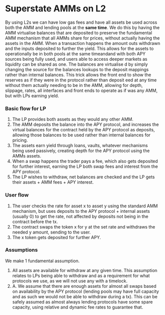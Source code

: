 # Superstate AMMs on L2
By using L2s we can have low gas fees and have all assets be used across both the AMM and lending pools at the **same time**. We do this by having the AMM virtualise balances that are deposited to preserve the fundamental AMM mechanism that all AMMs share for prices, without actually having the assets in the AMM. When a transaction happens the amount outs withdrawn and the inputs deposited to further the yield. This allows for the assets to operationally be in both pools at the same timeandand with both APY sources being fully used, and users able to access deeper markets as liquidity can be shared as one.
The balances are virtualise d by simply changing the source for the balances lookups to the deposit mappings rather than internal balances. This trick allows the front end to show the reserves as if they were in the protocol rather than deposit eed at any time without them actually needing to be in the AMM, allowing for depth, slippage, rates, all interfaces and front ends to operate as if was any AMM, but with LPs earning yield.

### Basic flow for LP
1. The LP provides both assets as they would any other AMM.
2. The AMM deposits the balance into the APY protocol, and increases the virtual balances for the contract held by the APY protocol as deposits, allowing those balances to be used rather than internal balances for pricing.
3. The assets earn yield through loans, vaults, whatever mechanisms being used passively, creating depth for the APY protocol using the AMMs assets.
4. When a swap happens the trader pays a fee, which also gets deposited for further interest, earning the LP both swap fees and interest from the APY protocol.
5. The LP wishes to withdraw, net balances are checked and the LP gets their assets + AMM fees + APY interest.

### User flow
1. The user checks the rate for asset x to asset y using the standard AMM mechanism, but uses deposits to the APY protocol + internal assets (usually 0) to get the rate, not affected by deposits not being in the contract before the tx.
2. The contract swaps the token x for y at the set rate and withdraws the needed y amount, sending to the user.
3. The x token gets deposited for further APY.

### Assumptions
We make 1 fundamental assumption.
1. All assets are available for withdraw at any given time. This assumption relates to LPs being able to withdraw and as a requirement for what protocols we use, as we will not use any with a timelock.
1. A. We assume that there are enough assets for almost all swaps based on availability by the APY protocol (lending pools may have full capacity and as such we would not be able to withdraw during a tx). This can be safely assumed as almost always lending protocols have some spare capacity, using relative and dynamic fee rates to guarantee that. 

